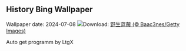 ## History Bing Wallpaper
Wallpaper date: 2024-07-08
![](https://www.bing.com/th?id=OHR.NorwayBlueberries_ZH-CN7643097235_UHD.jpg&w=1000)Download: [野生蓝莓 (© Baac3nes/Getty Images)](https://www.bing.com/th?id=OHR.NorwayBlueberries_ZH-CN7643097235_UHD.jpg)

Auto get programm by LtgX
